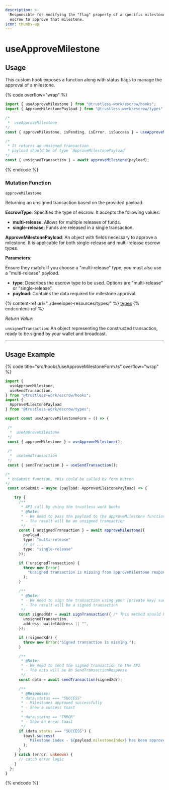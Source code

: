 ```yaml
---
description: >-
  Responsible for modifying the "flag" property of a specific milestone in the
  escrow to approve that milestone.
icon: thumbs-up
---
```


# useApproveMilestone

## Usage

This custom hook exposes a function along with status flags to manage the approval of a milestone.

{% code overflow="wrap" %}
```typescript
import { useApproveMilestone } from "@trustless-work/escrow/hooks";
import { ApproveMilestonePayload } from "@trustless-work/escrow/types";

/*
 *  useApproveMilestone
*/
const { approveMilestone, isPending, isError, isSuccess } = useApproveMilestone();

/* 
 * It returns an unsigned transaction
 * payload should be of type `ApproveMilestonePayload`
*/
const { unsignedTransaction } = await approveMilestone(payload);

```
{% endcode %}

### Mutation Function

`approveMilestone`

Returning an unsigned transaction based on the provided payload.

**EscrowType**: Specifies the type of escrow. It accepts the following values:

* **multi-release**: Allows for multiple releases of funds.
* **single-release**: Funds are released in a single transaction.

**ApproveMilestonePayload**: An object with fields necessary to approve a milestone. It is applicable for both single-release and multi-release escrow types.

**Parameters**:

Ensure they match: if you choose a "multi-release" type, you must also use a "multi-release" payload.

* **type**: Describes the escrow type to be used. Options are "multi-release" or "single-release".
* **payload**: Contains the data required for milestone approval.

{% content-ref url="../developer-resources/types/" %}
[types](../developer-resources/types/)
{% endcontent-ref %}

_Return Value:_

`unsignedTransaction`: An object representing the constructed transaction, ready to be signed by your wallet and broadcast.

***

## Usage Example

{% code title="src/hooks/useApproveMilestoneForm.ts" overflow="wrap" %}
```typescript
import {
  useApproveMilestone,
  useSendTransaction,
} from "@trustless-work/escrow/hooks";
import {
  ApproveMilestonePayload
} from "@trustless-work/escrow/types";

export const useApproveMilestoneForm = () => {

 /*
  *  useApproveMilestone
 */
 const { approveMilestone } = useApproveMilestone();
 
 /*
  *  useSendTransaction
 */
 const { sendTransaction } = useSendTransaction();

/*
 * onSubmit function, this could be called by form button
*/
 const onSubmit = async (payload: ApproveMilestonePayload) => {

    try {
      /**
       * API call by using the trustless work hooks
       * @Note:
       * - We need to pass the payload to the approveMilestone function
       * - The result will be an unsigned transaction
       */
      const { unsignedTransaction } = await approveMilestone({
        payload,
        type: "multi-release"
        // or ...
        type: "single-release"
      });

      if (!unsignedTransaction) {
        throw new Error(
          "Unsigned transaction is missing from approveMilestone response."
        );
      }

      /**
       * @Note:
       * - We need to sign the transaction using your [private key] such as wallet
       * - The result will be a signed transaction
       */
      const signedXdr = await signTransaction({ /* This method should be provided by the wallet */
        unsignedTransaction,
        address: walletAddress || "",
      });

      if (!signedXdr) {
        throw new Error("Signed transaction is missing.");
      }

      /**
       * @Note:
       * - We need to send the signed transaction to the API
       * - The data will be an SendTransactionResponse
       */
      const data = await sendTransaction(signedXdr);

      /**
       * @Responses:
       * data.status === "SUCCESS"
       * - Milestones approved successfully
       * - Show a success toast
       *
       * data.status == "ERROR"
       * - Show an error toast
       */
      if (data.status === "SUCCESS") {
        toast.success(
          `Milestone index - ${payload.milestoneIndex} has been approved`
        );
      }
    } catch (error: unknown) {
      // catch error logic
    }
  };
}

```
{% endcode %}

